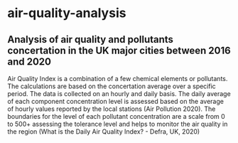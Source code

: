 # air-quality-analysis
## Analysis of air quality and pollutants concertation in the UK major cities between 2016 and 2020
Air Quality Index is a combination of a few chemical elements or pollutants. The calculations are based on the concertation average over a specific period. The data is collected on an hourly and daily basis. The daily average of each component concentration level is assessed based on the average of hourly values reported by the local stations (Air Pollution 2020).
The boundaries for the level of each pollutant concentration are a scale from 0 to 500+ assessing the tolerance level and helps to monitor the air quality in the region (What is the Daily Air Quality Index? - Defra, UK, 2020)
